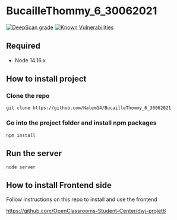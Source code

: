 # BucailleThommy_6_30062021
[![DeepScan grade](https://deepscan.io/api/teams/14417/projects/17901/branches/426049/badge/grade.svg)](https://deepscan.io/dashboard#view=project&tid=14417&pid=17901&bid=426049)
[![Known Vulnerabilities](https://snyk.io/test/github/Nalem14/BucailleThommy_6_30062021/badge.svg)](https://snyk.io/test/github/Nalem14/BucailleThommy_6_30062021)

## Required
* Node 14.16.x
## How to install project
### Clone the repo
``git clone https://github.com/Nalem14/BucailleThommy_6_30062021``

### Go into the project folder and install npm packages
``npm install``


## Run the server
``node server``

## How to install Frontend side
Follow instructions on this repo to install and use the frontend

https://github.com/OpenClassrooms-Student-Center/dwj-projet6